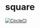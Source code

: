 # square

[![CircleCI](https://circleci.com/gh/elbandito/square.svg?style=svg)](https://circleci.com/gh/elbandito/square)
